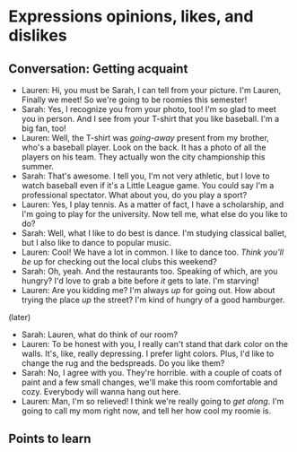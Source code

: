 # Expressions opinions, likes, and dislikes

## Conversation: Getting acquaint

- Lauren: Hi, you must be Sarah, I can tell from your picture. I'm Lauren, Finally we meet! So we're going to be roomies this semester!
- Sarah: Yes, I recognize you from your photo, too! I'm so glad to meet you in person. And I see from your T-shirt that you like baseball. I'm a big fan, too!
- Lauren: Well, the T-shirt was _going-away_ present from my brother, who's a baseball player. Look on the back. It has a photo of all the players on his team. They actually won the city championship this summer.
- Sarah: That's awesome. I tell you, I'm not very athletic, but I love to watch baseball even if it's a Little League game. You could say I'm a professional spectator. What about you, do you play a sport?
- Lauren: Yes, I play tennis. As a matter of fact, I have a scholarship, and I'm going to play for the university. Now tell me, what else do you like to do?
- Sarah: Well, what I like to do best is dance. I'm studying classical ballet, but I also like to dance to popular music.
- Lauren: Cool! We have a lot in common. I like to dance too. _Think you'll be_ up for checking out the local clubs this weekend?
- Sarah: Oh, yeah. And the restaurants too. Speaking of which, are you hungry? I'd love to grab a bite before _it_ gets to late. I'm starving!
- Lauren: Are you kidding me? I'm always _up_ for going out. How about trying the place _up_ the street? I'm kind of hungry of a good hamburger.

(later)

- Sarah: Lauren, what do think of our room?
- Lauren: To be honest with you, I really can't stand that dark color on the walls. It's, like, really depressing. I prefer light colors. Plus, I'd like to change the rug and the bedspreads. Do you like them?
- Sarah: No, I agree with you. They're horrible. with a couple of coats of paint and a few small changes, we'll make this room comfortable and cozy. Everybody will wanna hang out here.
- Lauren: Man, I'm so relieved! I think we're really going to _get along_. I'm going to call my mom right now, and tell her how cool my roomie is.

## Points to learn
